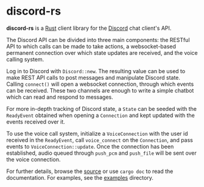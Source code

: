 discord-rs
==========

**discord-rs** is a [Rust](https://www.rust-lang.org) client library for the
[Discord](https://discordapp.com) chat client's API.

The Discord API can be divided into three main components: the RESTful API
to which calls can be made to take actions, a websocket-based permanent
connection over which state updates are received, and the voice calling
system.

Log in to Discord with `Discord::new`. The resulting value can be used to
make REST API calls to post messages and manipulate Discord state. Calling
`connect()` will open a websocket connection, through which events can be
received. These two channels are enough to write a simple chatbot which can
read and respond to messages.

For more in-depth tracking of Discord state, a `State` can be seeded with
the `ReadyEvent` obtained when opening a `Connection` and kept updated with
the events received over it.

To use the voice call system, initialize a `VoiceConnection` with the user id
received in the `ReadyEvent`, call `voice_connect` on the `Connection`, and
pass events to `VoiceConnection::update`. Once the connection has been
established, audio queued through `push_pcm` and `push_file` will be sent over
the voice connection.

For further details, browse the [source](src/) or use `cargo doc` to read
the documentation. For examples, see the [examples](examples/) directory.
